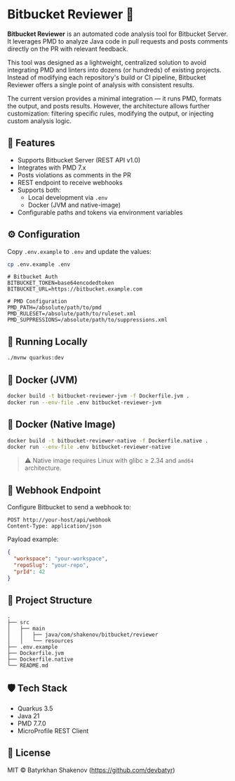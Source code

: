 Bitbucket Reviewer 🤖
======================

**Bitbucket Reviewer** is an automated code analysis tool for Bitbucket Server. It leverages PMD to analyze Java code in pull requests and posts comments directly on the PR with relevant feedback.

This tool was designed as a lightweight, centralized solution to avoid integrating PMD and linters into dozens (or hundreds) of existing projects. Instead of modifying each repository's build or CI pipeline, Bitbucket Reviewer offers a single point of analysis with consistent results.

The current version provides a minimal integration — it runs PMD, formats the output, and posts results. However, the architecture allows further customization: filtering specific rules, modifying the output, or injecting custom analysis logic.

🚀 Features
-----------
- Supports Bitbucket Server (REST API v1.0)
- Integrates with PMD 7.x
- Posts violations as comments in the PR
- REST endpoint to receive webhooks
- Supports both:
    - Local development via `.env`
    - Docker (JVM and native-image)
- Configurable paths and tokens via environment variables

⚙️ Configuration
----------------
Copy `.env.example` to `.env` and update the values:

```bash
cp .env.example .env
```

```env
# Bitbucket Auth
BITBUCKET_TOKEN=base64encodedtoken
BITBUCKET_URL=https://bitbucket.example.com

# PMD Configuration
PMD_PATH=/absolute/path/to/pmd
PMD_RULESET=/absolute/path/to/ruleset.xml
PMD_SUPPRESSIONS=/absolute/path/to/suppressions.xml
```

🔧 Running Locally
------------------

```bash
./mvnw quarkus:dev
```

🐳 Docker (JVM)
---------------

```bash
docker build -t bitbucket-reviewer-jvm -f Dockerfile.jvm .
docker run --env-file .env bitbucket-reviewer-jvm
```

🐳 Docker (Native Image)
------------------------

```bash
docker build -t bitbucket-reviewer-native -f Dockerfile.native .
docker run --env-file .env bitbucket-reviewer-native
```

> ⚠️ Native image requires Linux with glibc ≥ 2.34 and `amd64` architecture.

📩 Webhook Endpoint
-------------------

Configure Bitbucket to send a webhook to:

```
POST http://your-host/api/webhook
Content-Type: application/json
```

Payload example:

```json
{
  "workspace": "your-workspace",
  "repoSlug": "your-repo",
  "prId": 42
}
```

📁 Project Structure
--------------------

```
.
├── src
│   ├── main
│   │   ├── java/com/shakenov/bitbucket/reviewer
│   │   └── resources
├── .env.example
├── Dockerfile.jvm
├── Dockerfile.native
└── README.md
```

🛡️ Tech Stack
--------------

- Quarkus 3.5
- Java 21
- PMD 7.7.0
- MicroProfile REST Client

📄 License
----------

MIT © Batyrkhan Shakenov (https://github.com/devbatyr)